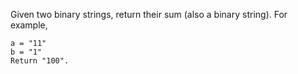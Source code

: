 Given two binary strings, return their sum (also a binary string).
For example,
```
a = "11"
b = "1"
Return "100".
```
